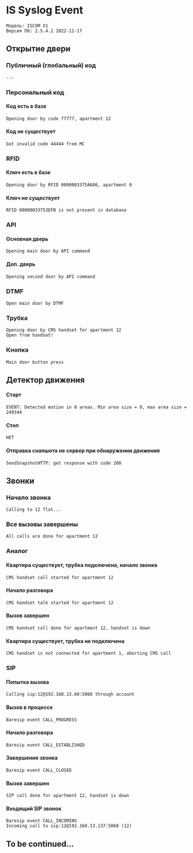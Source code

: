 # IS Syslog Event
```
Модель: ISCOM X1
Версия ПО: 2.5.4.2 2022-11-17
```

## Открытие двери
### Публичный (глобальный) код
```
---
```

### Персональный код
#### Код есть в базе
```
Opening door by code 77777, apartment 12
```
#### Код не существует
```
Got invalid code 44444 from MC
```

### RFID
#### Ключ есть в базе
```
Opening door by RFID 0000003375A686, apartment 0
```
#### Ключ не существует
```
RFID 00000033753EFB is not present in database
```

### API
#### Основная дверь
```
Opening main door by API command
```
#### Доп. дверь
```
Opening second door by API command
```

### DTMF
```
Open main door by DTMF
```

### Трубка
```
Opening door by CMS handset for apartment 12
Open from handset!
```

### Кнопка
```
Main door button press
```

## Детектор движения
#### Старт
```
EVENT: Detected motion in 0 areas. Min area size = 0, max area size = 249344
```
#### Стоп
```
НЕТ
```
#### Отправка снапшота не сервер при обнаружении движения
```
SendSnapshotHTTP: get response with code 200
```

## Звонки
### Начало звонка
```
Calling to 12 flat...
```
### Все вызовы завершены
```
All calls are done for apartment 12
```
### Аналог
#### Квартира существует, трубка подключена, начало звонка
```
CMS handset call started for apartment 12
```
#### Начало разговора
```
CMS handset talk started for apartment 12
```
#### Вызов завершен
```
CMS handset call done for apartment 12, handset is down
```
#### Квартира существует, трубка не подключена
```
CMS handset is not connected for apartment 1, aborting CMS call
```
### SIP
#### Попытка вызова
```
Calling sip:12@192.168.13.60:5060 through account
```
#### Вызов в процессе
```
Baresip event CALL_PROGRESS
```
#### Начало разговора
```
Baresip event CALL_ESTABLISHED
```
#### Завершение звонка
```
Baresip event CALL_CLOSED
```
#### Вызов завершен
```
SIP call done for apartment 12, handset is down
```
#### Входящий SIP звонок
```
Baresip event CALL_INCOMING
Incoming call to sip:12@192.168.13.137:5060 (12)
```

## To be continued...
